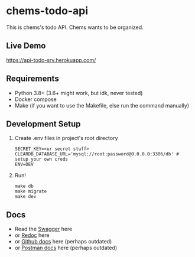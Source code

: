 # chems-todo-api
This is chems's todo API. Chems wants to be organized.

## Live Demo
https://api-todo-srv.herokuapp.com/

## Requirements
- Python 3.8+ (3.6+ might work, but idk, never tested)
- Docker compose
- Make (if you want to use the Makefile, else run the command manually)


## Development Setup
1. Create .env files in project's root directory
    ```
    SECRET_KEY=<ur secret stuff>
    CLEARDB_DATABASE_URL='mysql://root:password@0.0.0.0:3306/db' # setup your own creds
    ENV=DEV
    ```
2. Run! 
    ```
    make db 
    make migrate
    make dev
    ```

## Docs
- Read the [Swagger](http://api-todo-srv.herokuapp.com/swagger/) here
- or [Redoc](http://api-todo-srv.herokuapp.com/redoc/) here
- or [Github docs](docs/docs.md) here (perhaps outdated)
- or [Postman docs](https://documenter.getpostman.com/view/8693382/TVeqe7eP) here (perhaps outdated)